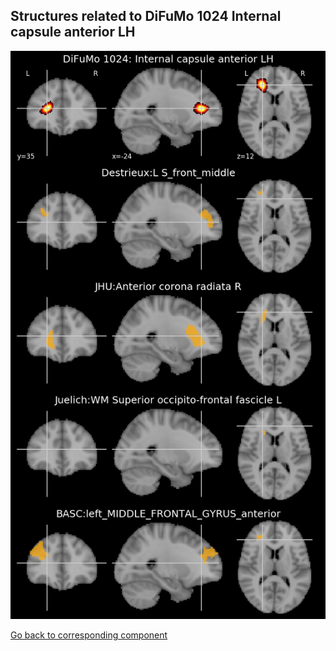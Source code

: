 


## Structures related to DiFuMo 1024 Internal capsule anterior LH

![160](160.jpg "Structures related to DiFuMo 1024 Internal capsule anterior LH")

[Go back to corresponding component](https://parietal-inria.github.io/DiFuMo/1024/html/160.html)
